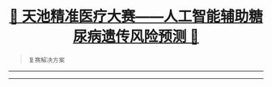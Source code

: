 [<h1 align = "center">:rocket: 天池精准医疗大赛——人工智能辅助糖尿病遗传风险预测 :facepunch:</h1>][1]

> `复赛解决方案`
---
















---
[1]: https://tianchi.aliyun.com/competition/introduction.htm?spm=5176.100066.0.0.373c8ffa1BDBzh&raceId=231638
